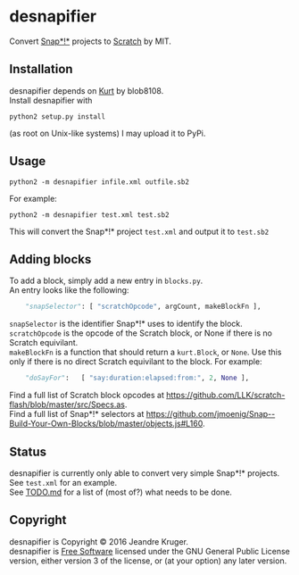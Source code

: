 # desnapifier
Convert [Snap*!*](http://snap.berkeley.edu) projects to [Scratch](http://scratch.mit.edu) by MIT.
## Installation
desnapifier depends on [Kurt](http://github.com/tjvr/kurt) by blob8108.  
Install desnapifier with
```
python2 setup.py install
```
\(as root on Unix-like systems\)
I may upload it to PyPi.
## Usage
```
python2 -m desnapifier infile.xml outfile.sb2
```
For example:
```
python2 -m desnapifier test.xml test.sb2
```
This will convert the Snap*!* project `test.xml` and output it to `test.sb2`
## Adding blocks
To add a block, simply add a new entry in `blocks.py`.  
An entry looks like the following:
```py
    "snapSelector": [ "scratchOpcode", argCount, makeBlockFn ],
```
`snapSelector` is the identifier Snap*!* uses to identify the block.  
`scratchOpcode` is the opcode of the Scratch block, or None if there is no Scratch equivilant.  
`makeBlockFn` is a function that should return a `kurt.Block`, or `None`. Use this only if there is no direct Scratch equivilant to the block.
For example:
```py
    "doSayFor":   [ "say:duration:elapsed:from:", 2, None ],
```
Find a full list of Scratch block opcodes at https://github.com/LLK/scratch-flash/blob/master/src/Specs.as.  
Find a full list of Snap*!* selectors at https://github.com/jmoenig/Snap--Build-Your-Own-Blocks/blob/master/objects.js#L160.
## Status
desnapifier is currently only able to convert very simple Snap*!* projects.  
See `test.xml` for an example.  
See [TODO.md](http://github.com/Jonathan50/desnapifier/blob/master/TODO.md) for a list of \(most of?\) what needs to be done.
## Copyright
desnapifier is Copyright &copy; 2016 Jeandre Kruger.  
desnapifier is [Free Software](http://gnu.org/philosophy/free-sw.html) licensed under the GNU General Public License version, either version 3 of the license, or \(at your option\) any later version.
